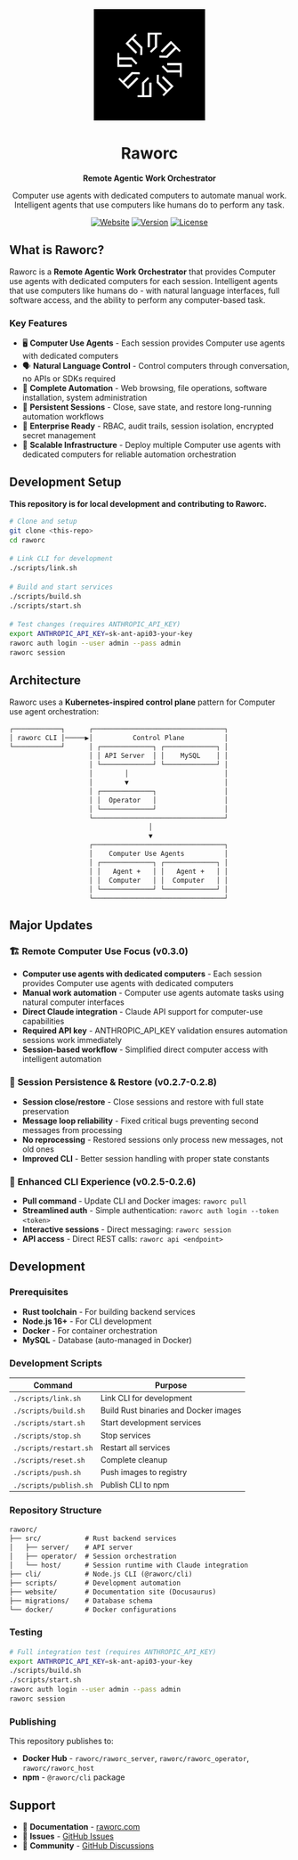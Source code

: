 <div align="center">
  <img src="assets/logo.png" alt="Raworc Logo" width="200"/>
  
  # Raworc
  
  **Remote Agentic Work Orchestrator**
  
  Computer use agents with dedicated computers to automate manual work. Intelligent agents that use computers like humans do to perform any task.
  
  [![Website](https://img.shields.io/badge/Website-raworc.com-blue?style=for-the-badge)](https://raworc.com)
  [![Version](https://img.shields.io/badge/Version-0.3.0-green?style=for-the-badge)](https://github.com/SivaRagavan/raworc/releases)
  [![License](https://img.shields.io/badge/License-Proprietary-red?style=for-the-badge)](LICENSE)
</div>

## What is Raworc?

Raworc is a **Remote Agentic Work Orchestrator** that provides Computer use agents with dedicated computers for each session. Intelligent agents that use computers like humans do - with natural language interfaces, full software access, and the ability to perform any computer-based task.

### Key Features

- 🖥️ **Computer Use Agents** - Each session provides Computer use agents with dedicated computers
- 🗣️ **Natural Language Control** - Control computers through conversation, no APIs or SDKs required  
- 🔧 **Complete Automation** - Web browsing, file operations, software installation, system administration
- 🔄 **Persistent Sessions** - Close, save state, and restore long-running automation workflows
- 🏢 **Enterprise Ready** - RBAC, audit trails, session isolation, encrypted secret management
- 🐳 **Scalable Infrastructure** - Deploy multiple Computer use agents with dedicated computers for reliable automation orchestration

## Development Setup

**This repository is for local development and contributing to Raworc.**

```bash
# Clone and setup
git clone <this-repo>
cd raworc

# Link CLI for development  
./scripts/link.sh

# Build and start services
./scripts/build.sh
./scripts/start.sh

# Test changes (requires ANTHROPIC_API_KEY)
export ANTHROPIC_API_KEY=sk-ant-api03-your-key
raworc auth login --user admin --pass admin
raworc session
```

## Architecture

Raworc uses a **Kubernetes-inspired control plane** pattern for Computer use agent orchestration:

```
┌────────────┐      ┌─────────────────────────────────┐
│ raworc CLI │─────▶│          Control Plane          │
└────────────┘      │ ┌─────────────┐ ┌─────────────┐ │
                    │ │ API Server  │ │    MySQL    │ │
                    │ └─────────────┘ └─────────────┘ │
                    │        │                        │
                    │        ▼                        │
                    │ ┌─────────────┐                 │
                    │ │  Operator   │                 │
                    │ └─────────────┘                 │
                    └─────────────────────────────────┘
                                   │
                                   ▼
                    ┌─────────────────────────────────┐
                    │    Computer Use Agents          │
                    │ ┌─────────────┐ ┌─────────────┐ │
                    │ │   Agent +   │ │   Agent +   │ │
                    │ │  Computer   │ │  Computer   │ │
                    │ └─────────────┘ └─────────────┘ │
                    └─────────────────────────────────┘
```

## Major Updates

### 🏗️ **Remote Computer Use Focus (v0.3.0)**
- **Computer use agents with dedicated computers** - Each session provides Computer use agents with dedicated computers
- **Manual work automation** - Computer use agents automate tasks using natural computer interfaces  
- **Direct Claude integration** - Claude API support for computer-use capabilities
- **Required API key** - ANTHROPIC_API_KEY validation ensures automation sessions work immediately
- **Session-based workflow** - Simplified direct computer access with intelligent automation

### 🔄 **Session Persistence & Restore (v0.2.7-0.2.8)**
- **Session close/restore** - Close sessions and restore with full state preservation
- **Message loop reliability** - Fixed critical bugs preventing second messages from processing  
- **No reprocessing** - Restored sessions only process new messages, not old ones
- **Improved CLI** - Better session handling with proper state constants

### 🚀 **Enhanced CLI Experience (v0.2.5-0.2.6)**  
- **Pull command** - Update CLI and Docker images: `raworc pull`
- **Streamlined auth** - Simple authentication: `raworc auth login --token <token>`
- **Interactive sessions** - Direct messaging: `raworc session`
- **API access** - Direct REST calls: `raworc api <endpoint>`

## Development

### Prerequisites

- **Rust toolchain** - For building backend services
- **Node.js 16+** - For CLI development  
- **Docker** - For container orchestration
- **MySQL** - Database (auto-managed in Docker)

### Development Scripts

| Command | Purpose |
|---------|---------|
| `./scripts/link.sh` | Link CLI for development |
| `./scripts/build.sh` | Build Rust binaries and Docker images |
| `./scripts/start.sh` | Start development services |
| `./scripts/stop.sh` | Stop services |
| `./scripts/restart.sh` | Restart all services |
| `./scripts/reset.sh` | Complete cleanup |
| `./scripts/push.sh` | Push images to registry |
| `./scripts/publish.sh` | Publish CLI to npm |

### Repository Structure

```
raworc/
├── src/           # Rust backend services
│   ├── server/    # API server  
│   ├── operator/  # Session orchestration
│   └── host/      # Session runtime with Claude integration
├── cli/           # Node.js CLI (@raworc/cli)
├── scripts/       # Development automation
├── website/       # Documentation site (Docusaurus)
├── migrations/    # Database schema
└── docker/        # Docker configurations
```

### Testing

```bash
# Full integration test (requires ANTHROPIC_API_KEY)
export ANTHROPIC_API_KEY=sk-ant-api03-your-key
./scripts/build.sh
./scripts/start.sh
raworc auth login --user admin --pass admin
raworc session
```

### Publishing

This repository publishes to:
- **Docker Hub** - `raworc/raworc_server`, `raworc/raworc_operator`, `raworc/raworc_host`
- **npm** - `@raworc/cli` package

## Support

- 📖 **Documentation** - [raworc.com](https://raworc.com)  
- 🐛 **Issues** - [GitHub Issues](https://github.com/SivaRagavan/raworc/issues)
- 💬 **Community** - [GitHub Discussions](https://github.com/SivaRagavan/raworc/discussions)
